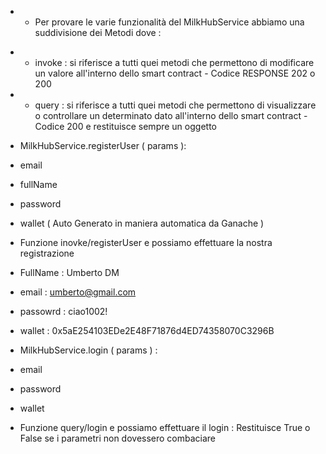 * - Per provare le varie funzionalità del MilkHubService abbiamo una suddivisione dei Metodi dove : 

- * invoke : si riferisce a tutti quei metodi che permettono di modificare un valore all'interno dello smart contract - Codice RESPONSE 202 o 200
- * query : si riferisce a tutti quei metodi che permettono di visualizzare o controllare un determinato dato all'interno dello smart contract - Codice 200 e restituisce sempre un oggetto 


- MilkHubService.registerUser ( params ): 
- email
- fullName
- password 
- wallet ( Auto Generato in maniera automatica da Ganache )

* Funzione inovke/registerUser e possiamo effettuare la nostra registrazione 

- FullName : Umberto DM
- email : umberto@gmail.com
- passowrd : ciao1002!
- wallet : 0x5aE254103EDe2E48F71876d4ED74358070C3296B



- MilkHubService.login ( params ) :
- email 
- password 
- wallet 
* Funzione query/login e possiamo effettuare il login : Restituisce True o False se i parametri non dovessero combaciare  